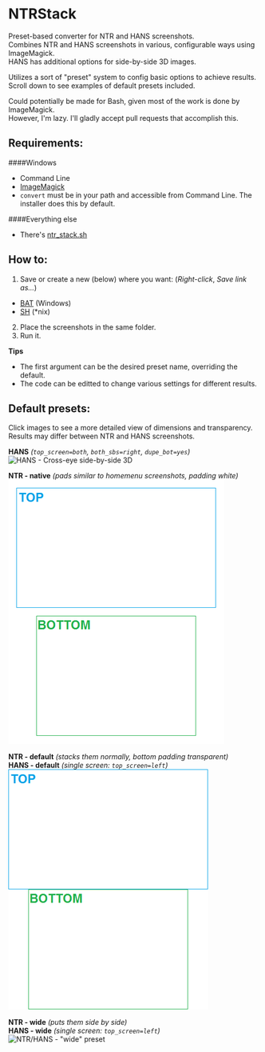 # NTRStack
Preset-based converter for NTR and HANS screenshots.    
Combines NTR and HANS screenshots in various, configurable ways using ImageMagick.    
HANS has additional options for side-by-side 3D images.

Utilizes a sort of "preset" system to config basic options to achieve results.    
Scroll down to see examples of default presets included.

Could potentially be made for Bash, given most of the work is done by ImageMagick.    
However, I'm lazy. I'll gladly accept pull requests that accomplish this.

Requirements:
----
####Windows
- Command Line
- [ImageMagick](http://imagemagick.org/script/binary-releases.php#windows)
 - `convert` must be in your path and accessible from Command Line. The installer does this by default.

####Everything else
- There's [ntr_stack.sh](https://raw.githubusercontent.com/RePod/NTRStack/master/ntr_stack.sh)

How to:
----
1. Save or create a new (below) where you want: (*Right-click*, *Save link as...*)
 - [BAT](https://raw.githubusercontent.com/RePod/NTRStack/master/ntr_stack.bat) (Windows)
 - [SH](https://raw.githubusercontent.com/RePod/NTRStack/master/ntr_stack.sh) (*nix) 
2. Place the screenshots in the same folder.
4. Run it.

**Tips**
 - The first argument can be the desired preset name, overriding the default.
 - The code can be editted to change various settings for different results.

Default presets:
----
Click images to see a more detailed view of dimensions and transparency.    
Results may differ between NTR and HANS screenshots.

**HANS** *(`top_screen=both`, `both_sbs=right`, `dupe_bot=yes`)*      
![HANS - Cross-eye side-by-side 3D](sample/sbs.png)

**NTR - native** *(pads similar to homemenu screenshots, padding white)*    
![NTR - "native" preset](sample/HNI_0000.png)

**NTR - default** *(stacks them normally, bottom padding transparent)*    
**HANS - default** *(single screen: `top_screen=left`)*    
![NTR/HANS - "default" preset](sample/scr_0000.png)

**NTR - wide** *(puts them side by side)*    
**HANS - wide** *(single screen: `top_screen=left`)*    
![NTR/HANS - "wide" preset](sample/wide_0000.png)
